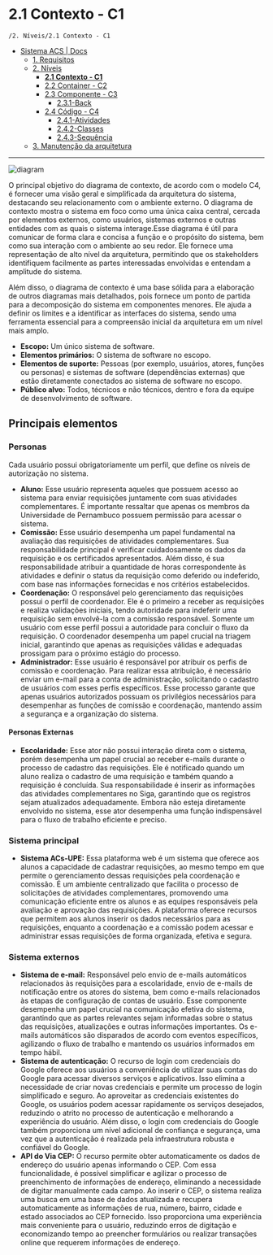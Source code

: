 # 2.1 Contexto - C1

`/2. Níveis/2.1 Contexto - C1`

* [Sistema ACS | Docs](../../README.md)
  * [1. Requisitos](../../1.%20Requisitos/README.md)
  * [2. Níveis](../../2.%20N%C3%ADveis/README.md)
    * [**2.1 Contexto - C1**](../../2.%20N%C3%ADveis/2.1%20Contexto%20-%20C1/README.md)
    * [2.2 Container - C2](../../2.%20N%C3%ADveis/2.2%20Container%20-%20C2/README.md)
    * [2.3 Componente - C3](../../2.%20N%C3%ADveis/2.3%20Componente%20-%20C3/README.md)
      * [2.3.1-Back](../../2.%20N%C3%ADveis/2.3%20Componente%20-%20C3/2.3.1-Back/README.md)
    * [2.4 Código - C4](../../2.%20N%C3%ADveis/2.4%20C%C3%B3digo%20-%20C4/README.md)
      * [2.4.1-Atividades](../../2.%20N%C3%ADveis/2.4%20C%C3%B3digo%20-%20C4/2.4.1-Atividades/README.md)
      * [2.4.2-Classes](../../2.%20N%C3%ADveis/2.4%20C%C3%B3digo%20-%20C4/2.4.2-Classes/README.md)
      * [2.4.3-Sequência](../../2.%20N%C3%ADveis/2.4%20C%C3%B3digo%20-%20C4/2.4.3-Sequ%C3%AAncia/README.md)
  * [3. Manutenção da arquitetura](../../3.%20Manuten%C3%A7%C3%A3o%20da%20arquitetura/README.md)

---

![diagram](https://www.plantuml.com/plantuml/svg/0/ZLPDRzms4BthLqpjQzP80nHf7A38OcFaqY86t8zZC4kDTeb8f4fIZlrpZ1w2_81UUjKVwoFrHQrj83RWrP9lXc_clQ7ypWTseMjgUg_vuBXXKZ_IXfGrGUw2BNu8Hsc4VCjAQjuN_hCsBGD8h89rD-6-5k8lucqZHP7Mw0_VzGzEMpgljP6BalrHohSnt-M-xcH4RUlE07AwlBEDzhx_vyajwqenNEBvqUQsRBJHFhYdjw-yiZKxNN8fT5wzB7z-ypAZL1WRX89joLOJim-Exml2pqVYj2BcLZCnEVcxqrxtNoDBPHkoFk6KkA0hhS304xfowDYLJ5s3270mzc9CrqqDQYtOC5AqR8xiKkuD9LHsH0l-ZG1UMlBIKSjeQtrHY2afyXxPEtquXiX_rQUi2fMjEr6obzDY4X2dZFMYOiLewv4fQWuqt_8cWMhDGmWAL9Da5sXT_wsX4b_jYo7RV112dmmYIJWmuQ5xZmhRsn1YbwlS77DTsvJtj9AiYFxRnCItrlZ-uLRgr5EOl1AdNTGgE3qKjk-m0FsGrI8281VLymIbZjRn83M-G6RE9QT1IbScJoIKxpYTAYheMr34ty60-DLtzda5Jyoyr0gQ84Yjk4fxr3mvoUUv1l_I9gNR_78oZvSOy_ktnTBAJTS2D9f-XLZi4Z40PVtFW6ksCpGpOGOkO8Z0ve1humOnql2dhK8fdix6xxJT-JCwvzTx_kdDUZBpYAKhr-8Q3H14clj1SYU3eAeBSR8yLPrHsXgu9MemwxXeDWnNRErgkFWW9j2krlYGJpU__NwTs8uB51VEfYjbnNOLij2zmZMIt89AT8tIExYxVmXQWVRer9eJrNYHuAp5sV_2aSZfP036xP1iAjE4IdRHFQxYuxOBnrUhRiSMT06RS76QdPDYbkaRWvTAiXI_seCrrFzdK0M6BsqVh8qofx2LFnELFpNlf4rKy4Zn-Q-RPyyUqTbrjW_YI9lAkeR7pfJZ3OQZn4d_TNrrxgwkSnRpLCnpidBNOjdvBK6Ny1SNEMoENMlzTF3m_f1DbBrOlP0sjLJVcsMyK8SqViscj5yCqan2VMSDOzJKukUZtg5x-5_XVm00)

O principal objetivo do diagrama de contexto, de acordo com o modelo C4, é fornecer uma visão geral e simplificada da arquitetura do sistema, destacando seu relacionamento com o ambiente externo. O diagrama de contexto mostra o sistema em foco como uma única caixa central, cercada por elementos externos, como usuários, sistemas externos e outras entidades com as quais o sistema interage.Esse diagrama é útil para comunicar de forma clara e concisa a função e o propósito do sistema, bem como sua interação com o ambiente ao seu redor. Ele fornece uma representação de alto nível da arquitetura, permitindo que os stakeholders identifiquem facilmente as partes interessadas envolvidas e entendam a amplitude do sistema.

Além disso, o diagrama de contexto é uma base sólida para a elaboração de outros diagramas mais detalhados, pois fornece um ponto de partida para a decomposição do sistema em componentes menores. Ele ajuda a definir os limites e a identificar as interfaces do sistema, sendo uma ferramenta essencial para a compreensão inicial da arquitetura em um nível mais amplo.

* **Escopo:** Um único sistema de software.
* **Elementos primários:**  O sistema de software no escopo.
* **Elementos de suporte:** Pessoas (por exemplo, usuários, atores, funções ou personas) e sistemas de software (dependências externas) que estão diretamente conectados ao sistema de software no escopo.
* **Público alvo:** Todos, técnicos e não técnicos, dentro e fora da equipe de desenvolvimento de software.

## Principais elementos
### Personas
Cada usuário possui obrigatoriamente um perfil, que define os níveis de autorização no sistema.
* **Aluno:** Esse usuário representa aqueles que possuem acesso ao sistema para enviar requisições juntamente com suas atividades complementares. É importante ressaltar que apenas os membros da Universidade de Pernambuco possuem permissão para acessar o sistema.
* **Comissão:** Esse usuário desempenha um papel fundamental na avaliação das requisições de atividades complementares. Sua responsabilidade principal é verificar cuidadosamente os dados da requisição e os certificados apresentados. Além disso, é sua responsabilidade atribuir a quantidade de horas correspondente às atividades e definir o status da requisição como deferido ou indeferido, com base nas informações fornecidas e nos critérios estabelecidos.
* **Coordenação:** O responsável pelo gerenciamento das requisições possui o perfil de coordenador. Ele é o primeiro a receber as requisições e realiza validações iniciais, tendo autoridade para indeferir uma requisição sem envolvê-la com a comissão responsável. Somente um usuário com esse perfil possui a autoridade para concluir o fluxo da requisição. O coordenador desempenha um papel crucial na triagem inicial, garantindo que apenas as requisições válidas e adequadas prossigam para o próximo estágio do processo.
* **Administrador:** Esse usuário é responsável por atribuir os perfis de comissão e coordenação. Para realizar essa atribuição, é necessário enviar um e-mail para a conta de administração, solicitando o cadastro de usuários com esses perfis específicos. Esse processo garante que apenas usuários autorizados possuam os privilégios necessários para desempenhar as funções de comissão e coordenação, mantendo assim a segurança e a organização do sistema.
#### Personas Externas
* **Escolaridade:** Esse ator não possui interação direta com o sistema, porém desempenha um papel crucial ao receber e-mails durante o processo de cadastro das requisições. Ele é notificado quando um aluno realiza o cadastro de uma requisição e também quando a requisição é concluída. Sua responsabilidade é inserir as informações das atividades complementares no Siga, garantindo que os registros sejam atualizados adequadamente. Embora não esteja diretamente envolvido no sistema, esse ator desempenha uma função indispensável para o fluxo de trabalho eficiente e preciso.

### Sistema principal
* **Sistema ACs-UPE:** Essa plataforma web é um sistema que oferece aos alunos a capacidade de cadastrar requisições, ao mesmo tempo em que permite o gerenciamento dessas requisições pela coordenação e comissão. É um ambiente centralizado que facilita o processo de solicitações de atividades complementares, promovendo uma comunicação eficiente entre os alunos e as equipes responsáveis pela avaliação e aprovação das requisições. A plataforma oferece recursos que permitem aos alunos inserir os dados necessários para as requisições, enquanto a coordenação e a comissão podem acessar e administrar essas requisições de forma organizada, efetiva e segura.

### Sistema externos
* **Sistema de e-mail:** Responsável pelo envio de e-mails automáticos relacionados às requisições para a escolaridade, envio de e-mails de notificação entre os atores do sistema, bem como e-mails relacionados às etapas de configuração de contas de usuário. Esse componente desempenha um papel crucial na comunicação efetiva do sistema, garantindo que as partes relevantes sejam informadas sobre o status das requisições, atualizações e outras informações importantes. Os e-mails automáticos são disparados de acordo com eventos específicos, agilizando o fluxo de trabalho e mantendo os usuários informados em tempo hábil.
* **Sistema de autenticação:** O recurso de login com credenciais do Google oferece aos usuários a conveniência de utilizar suas contas do Google para acessar diversos serviços e aplicativos. Isso elimina a necessidade de criar novas credenciais e permite um processo de login simplificado e seguro. Ao aproveitar as credenciais existentes do Google, os usuários podem acessar rapidamente os serviços desejados, reduzindo o atrito no processo de autenticação e melhorando a experiência do usuário. Além disso, o login com credenciais do Google também proporciona um nível adicional de confiança e segurança, uma vez que a autenticação é realizada pela infraestrutura robusta e confiável do Google.
* **API do Via CEP:** O recurso permite obter automaticamente os dados de endereço do usuário apenas informando o CEP. Com essa funcionalidade, é possível simplificar e agilizar o processo de preenchimento de informações de endereço, eliminando a necessidade de digitar manualmente cada campo. Ao inserir o CEP, o sistema realiza uma busca em uma base de dados atualizada e recupera automaticamente as informações de rua, número, bairro, cidade e estado associados ao CEP fornecido. Isso proporciona uma experiência mais conveniente para o usuário, reduzindo erros de digitação e economizando tempo ao preencher formulários ou realizar transações online que requerem informações de endereço.
